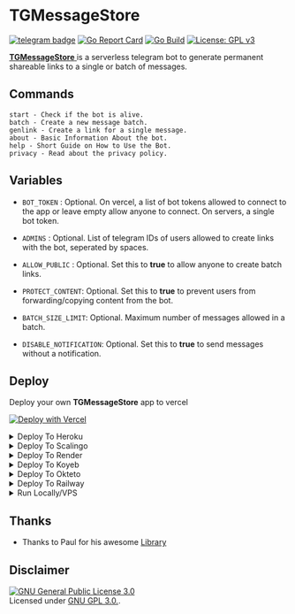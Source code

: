 # TGMessageStore
[![telegram badge](https://img.shields.io/badge/Telegram-Channel-30302f?style=flat&logo=telegram)](https://telegram.dog/FractalProjects)
[![Go Report Card](https://goreportcard.com/badge/github.com/Jisin0/TGMessageStore)](https://goreportcard.com/report/github.com/Jisin0/TGMessageStore)
[![Go Build](https://github.com/Jisin0/TGMessageStore/workflows/build/badge.svg)](https://github.com/Jisin0/TGMessageStore/actions?query=workflow%3Abuild+event%3Apush+branch%3Amain)
[![License: GPL v3](https://img.shields.io/badge/License-GPLv3-blue.svg)](https://www.gnu.org/licenses/gpl-3.0)

[**TGMessageStore** ](https://tg-message-store.vercel.app) is a serverless telegram bot to generate permanent shareable links to a single or batch of messages.

## Commands
```
start - Check if the bot is alive.
batch - Create a new message batch.
genlink - Create a link for a single message.
about - Basic Information About the bot.
help - Short Guide on How to Use the Bot.
privacy - Read about the privacy policy.
```

## Variables

- `BOT_TOKEN`  : Optional. On vercel, a list of bot tokens allowed to connect to the app or leave empty allow anyone to connect. On servers, a single bot token.
- `ADMINS` : Optional. List of telegram IDs of users allowed to create links with the bot, seperated by spaces.

- `ALLOW_PUBLIC` :  Optional. Set this to __true__ to allow anyone to create batch links.
- `PROTECT_CONTENT`: Optional. Set this to __true__ to prevent users from forwarding/copying content from the bot.
- `BATCH_SIZE_LIMIT`: Optional. Maximum number of messages allowed in a batch.
- `DISABLE_NOTIFICATION`: Optional. Set this to __true__ to send messages without a notification.

## Deploy
Deploy your own **TGMessageStore** app to vercel

[![Deploy with Vercel](https://vercel.com/button)](https://vercel.com/new/project?template=https://github.com/Jisin0/TGMessageStore/tree/main&env=BOT_TOKEN&envDescription=List%20of%20of%20allowed%20bot%20tokens%20or%20leave%20empty%20to%20allow%20all)

<details><summary>Deploy To Heroku</summary>
<p>
<br>
<a href="https://heroku.com/deploy?template=https://github.com/Jisin0/TGMessageStore/tree/main">
  <img src="https://www.herokucdn.com/deploy/button.svg" alt="Deploy">
</a>
</p>
</details>

<details><summary>Deploy To Scalingo</summary>
<p>
<br>
<a href="https://dashboard.scalingo.com/create/app?source=https://github.com/Jisin0/TGMessageStore#main">
   <img src="https://cdn.scalingo.com/deploy/button.svg" alt="Deploy on Scalingo" data-canonical-src="https://cdn.scalingo.com/deploy/button.svg" style="max-width:100%;">
</a>
</p>
</details>


<details><summary>Deploy To Render</summary>
<p>
<br>
<a href="https://dashboard.render.com/select-repo?type=web">
  <img src="https://render.com/images/deploy-to-render-button.svg" alt="deploy-to-render">
</a>
</p>
<p>
Make sure to have the following options set :

<b>Environment</b>
<pre>Go</pre>

<b>Build Command</b>
<pre>go build .</pre>

<b>Start Command</b>
<pre>./TGMessageStore</pre>

<b>Advanced >> Health Check Path</b>
<pre>/</pre>
</p>
</details>


<details><summary>Deploy To Koyeb</summary>
<p>
<br>
<a href="https://app.koyeb.com/deploy?type=git&repository=github.com/Jisin0/TGMessageStore&branch=main">
  <img src="https://www.koyeb.com/static/images/deploy/button.svg" alt="deploy-to-koyeb">
</a>
</p>
<p>
You must set the Run command to :
<pre>./bin/TGMessageStore</pre>
</p>
</details>

<details><summary>Deploy To Okteto</summary>
<p>
<br>
<a href="https://cloud.okteto.com/deploy?repository=https://github.com/Jisin0/TGMessageStore">
  <img src="https://okteto.com/develop-okteto.svg" alt="deploy-to-okteto">
</a>
</p>
</details>

<details><summary>Deploy To Railway</summary>
<p>
<br>
<a href="https://railway.app/new/template?template=https%3A%2F%2Fgithub.com%2FJisin0%2FTGMessageStore">
  <img src="https://railway.app/button.svg" alt="deploy-to-railway">
</a>
</p>
</details>

<details><summary>Run Locally/VPS</summary>
<p>
You must have the latest version of <a href="https://go.dev/dl">GO</a> installed first
<pre>
git clone https://github.com/Jisin0/TGMessageStore
cd TGMessageStore
go build .
./TGMessageStore
</pre>
</p>
</details>

## Thanks

 - Thanks to Paul for his awesome [Library](https://github.com/PaulSonOfLars/gotgbot)

## Disclaimer

[![GNU General Public License 3.0](https://www.gnu.org/graphics/gplv3-127x51.png)](https://www.gnu.org/licenses/gpl-3.0.en.html#header)    
Licensed under [GNU GPL 3.0.](https://github.com/Jisin0/TGMessageStore/blob/main/LICENSE).